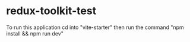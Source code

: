 # redux-toolkit-test

To run this application cd into "vite-starter" then run the command "npm install && npm run dev"